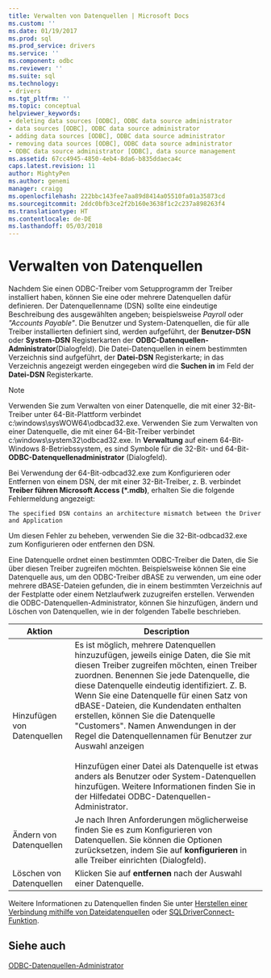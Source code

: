 ```yaml
---
title: Verwalten von Datenquellen | Microsoft Docs
ms.custom: ''
ms.date: 01/19/2017
ms.prod: sql
ms.prod_service: drivers
ms.service: ''
ms.component: odbc
ms.reviewer: ''
ms.suite: sql
ms.technology:
- drivers
ms.tgt_pltfrm: ''
ms.topic: conceptual
helpviewer_keywords:
- deleting data sources [ODBC], ODBC data source administrator
- data sources [ODBC], ODBC data source administrator
- adding data sources [ODBC], ODBC data source administrator
- removing data sources [ODBC], ODBC data source administrator
- ODBC data source administrator [ODBC], data source management
ms.assetid: 67cc4945-4850-4eb4-8da6-b835ddaeca4c
caps.latest.revision: 11
author: MightyPen
ms.author: genemi
manager: craigg
ms.openlocfilehash: 222bbc143fee7aa89d8414a05510fa01a35873cd
ms.sourcegitcommit: 2ddc0bfb3ce2f2b160e3638f1c2c237a898263f4
ms.translationtype: HT
ms.contentlocale: de-DE
ms.lasthandoff: 05/03/2018
---
```

# <a name="managing-data-sources"></a>Verwalten von Datenquellen
Nachdem Sie einen ODBC-Treiber vom Setupprogramm der Treiber installiert haben, können Sie eine oder mehrere Datenquellen dafür definieren. Der Datenquellenname (DSN) sollte eine eindeutige Beschreibung des ausgewählten angeben; beispielsweise *Payroll* oder *"Accounts Payable"*. Die Benutzer und System-Datenquellen, die für alle Treiber installierten definiert sind, werden aufgeführt, der **Benutzer-DSN** oder **System-DSN** Registerkarten der **ODBC-Datenquellen-Administrator**(Dialogfeld). Die Datei-Datenquellen in einem bestimmten Verzeichnis sind aufgeführt, der **Datei-DSN** Registerkarte; in das Verzeichnis angezeigt werden eingegeben wird die **Suchen in** im Feld der **Datei-DSN** Registerkarte.  
  
> [!NOTE]  
>  Verwenden Sie zum Verwalten von einer Datenquelle, die mit einer 32-Bit-Treiber unter 64-Bit-Plattform verbindet c:\windows\sysWOW64\odbcad32.exe. Verwenden Sie zum Verwalten von einer Datenquelle, die mit einer 64-Bit-Treiber verbindet c:\windows\system32\odbcad32.exe. In **Verwaltung** auf einem 64-Bit-Windows 8-Betriebssystem, es sind Symbole für die 32-Bit- und 64-Bit- **ODBC-Datenquellenadministrator** (Dialogfeld).  
  
 Bei Verwendung der 64-Bit-odbcad32.exe zum Konfigurieren oder Entfernen von einem DSN, der mit einer 32-Bit-Treiber, z. B. verbindet **Treiber führen Microsoft Access (\*.mdb)**, erhalten Sie die folgende Fehlermeldung angezeigt:  
  
```  
The specified DSN contains an architecture mismatch between the Driver and Application  
```  
  
 Um diesen Fehler zu beheben, verwenden Sie die 32-Bit-odbcad32.exe zum Konfigurieren oder entfernen den DSN.  
  
 Eine Datenquelle ordnet einen bestimmten ODBC-Treiber die Daten, die Sie über diesen Treiber zugreifen möchten. Beispielsweise können Sie eine Datenquelle aus, um den ODBC-Treiber dBASE zu verwenden, um eine oder mehrere dBASE-Dateien gefunden, die in einem bestimmten Verzeichnis auf der Festplatte oder einem Netzlaufwerk zuzugreifen erstellen. Verwenden die ODBC-Datenquellen-Administrator, können Sie hinzufügen, ändern und Löschen von Datenquellen, wie in der folgenden Tabelle beschrieben.  
  
|Aktion|Description|  
|------------|-----------------|  
|Hinzufügen von Datenquellen|Es ist möglich, mehrere Datenquellen hinzuzufügen, jeweils einige Daten, die Sie mit diesen Treiber zugreifen möchten, einen Treiber zuordnen. Benennen Sie jede Datenquelle, die diese Datenquelle eindeutig identifiziert. Z. B. Wenn Sie eine Datenquelle für einen Satz von dBASE-Dateien, die Kundendaten enthalten erstellen, können Sie die Datenquelle "Customers". Namen Anwendungen in der Regel die Datenquellennamen für Benutzer zur Auswahl anzeigen<br /><br /> Hinzufügen einer Datei als Datenquelle ist etwas anders als Benutzer oder System-Datenquellen hinzufügen. Weitere Informationen finden Sie in der Hilfedatei ODBC-Datenquellen-Administrator.|  
|Ändern von Datenquellen|Je nach Ihren Anforderungen möglicherweise finden Sie es zum Konfigurieren von Datenquellen. Sie können die Optionen zurücksetzen, indem Sie auf **konfigurieren** in alle Treiber einrichten (Dialogfeld).|  
|Löschen von Datenquellen|Klicken Sie auf **entfernen** nach der Auswahl einer Datenquelle.|  
  
 Weitere Informationen zu Datenquellen finden Sie unter [Herstellen einer Verbindung mithilfe von Dateidatenquellen](../../odbc/reference/develop-app/connecting-using-file-data-sources.md) oder [SQLDriverConnect-Funktion](../../odbc/reference/syntax/sqldriverconnect-function.md).  
  
## <a name="see-also"></a>Siehe auch  
 [ODBC-Datenquellen-Administrator](../../odbc/admin/odbc-data-source-administrator.md)
